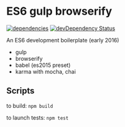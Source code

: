 # ES6 gulp browserify

[![dependencies](https://david-dm.org/jedirandy/es6-boilerplate.svg)](https://david-dm.org/jedirandy/es6-boilerplate)
[![devDependency Status](https://david-dm.org/jedirandy/es6-boilerplate/dev-status.svg)](https://david-dm.org/jedirandy/es6-boilerplate#info=devDependencies)

An ES6 development boilerplate (early 2016)
- gulp
- browserify
- babel (es2015 preset)
- karma with mocha, chai

## Scripts

to build: `npm build`

to launch tests: `npm test`
